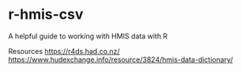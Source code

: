 # r-hmis-csv
A helpful guide to working with HMIS data with R

Resources
https://r4ds.had.co.nz/ </br>
https://www.hudexchange.info/resource/3824/hmis-data-dictionary/
